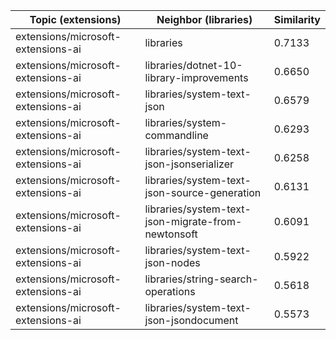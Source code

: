 | Topic (extensions) | Neighbor (libraries) | Similarity |
|-------------|-------------------|------------|
| extensions/microsoft-extensions-ai | libraries | 0.7133 |
| extensions/microsoft-extensions-ai | libraries/dotnet-10-library-improvements | 0.6650 |
| extensions/microsoft-extensions-ai | libraries/system-text-json | 0.6579 |
| extensions/microsoft-extensions-ai | libraries/system-commandline | 0.6293 |
| extensions/microsoft-extensions-ai | libraries/system-text-json-jsonserializer | 0.6258 |
| extensions/microsoft-extensions-ai | libraries/system-text-json-source-generation | 0.6131 |
| extensions/microsoft-extensions-ai | libraries/system-text-json-migrate-from-newtonsoft | 0.6091 |
| extensions/microsoft-extensions-ai | libraries/system-text-json-nodes | 0.5922 |
| extensions/microsoft-extensions-ai | libraries/string-search-operations | 0.5618 |
| extensions/microsoft-extensions-ai | libraries/system-text-json-jsondocument | 0.5573 |
